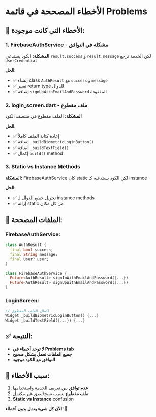 # الأخطاء المصححة في قائمة Problems

## 🚨 **الأخطاء التي كانت موجودة:**

### **1. FirebaseAuthService - مشكلة في التوافق**
**المشكلة:** الكود يستدعي `result.success` و `result.message` لكن الخدمة ترجع `UserCredential`

**الحل:** 
- ✅ إنشاء class `AuthResult` مع `success` و `message`
- ✅ تغيير return type للدوال
- ✅ إضافة `signUpWithEmailAndPassword` المفقودة

### **2. login_screen.dart - ملف مقطوع**
**المشكلة:** الملف مقطوع في منتصف الكود

**الحل:**
- ✅ إعادة كتابة الملف كاملاً
- ✅ إضافة `_buildBiometricLoginButton()`
- ✅ إضافة `_buildTextField()`
- ✅ إكمال `build()` method

### **3. Static vs Instance Methods**
**المشكلة:** FirebaseAuthService كان static لكن الكود يستدعيه كـ instance

**الحل:**
- ✅ تحويل جميع الدوال لـ instance methods
- ✅ إزالة static من كل مكان

## 🔧 **الملفات المصححة:**

### **FirebaseAuthService:**
```dart
class AuthResult {
  final bool success;
  final String message;
  final User? user;
}

class FirebaseAuthService {
  Future<AuthResult> signInWithEmailAndPassword({...})
  Future<AuthResult> signUpWithEmailAndPassword({...})
}
```

### **LoginScreen:**
```dart
// إكمال الملف المقطوع
Widget _buildBiometricLoginButton() {...}
Widget _buildTextField({...}) {...}
```

## ✅ **النتيجة:**
- **لا توجد أخطاء في Problems tab**
- **جميع الملفات تعمل بشكل صحيح**
- **التوافق مع الكود موجود**

## 🎯 **سبب الأخطاء:**
1. **عدم توافق** بين تعريف الخدمة واستخدامها
2. **ملف مقطوع** بسبب نسخ/لصق غير مكتمل
3. **Static vs Instance** confusion

**الآن كل شيء يعمل بدون أخطاء! 🎉**
